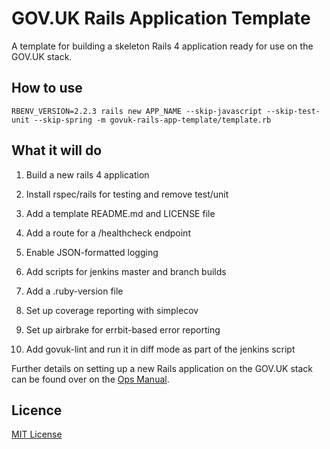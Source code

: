 # GOV.UK Rails Application Template

A template for building a skeleton Rails 4 application ready for use on the
GOV.UK stack.

## How to use

```shell
RBENV_VERSION=2.2.3 rails new APP_NAME --skip-javascript --skip-test-unit --skip-spring -m govuk-rails-app-template/template.rb
```

## What it will do

1. Build a new rails 4 application

2. Install rspec/rails for testing and remove test/unit

3. Add a template README.md and LICENSE file

4. Add a route for a /healthcheck endpoint

5. Enable JSON-formatted logging

6. Add scripts for jenkins master and branch builds

7. Add a .ruby-version file

8. Set up coverage reporting with simplecov

9. Set up airbrake for errbit-based error reporting

10. Add govuk-lint and run it in diff mode as part of the jenkins script

Further details on setting up a new Rails application on the GOV.UK stack can be
found over on the [Ops Manual](https://github.gds/pages/gds/opsmanual/infrastructure/howto/setting-up-new-rails-app.html).

## Licence

[MIT License](LICENSE)
